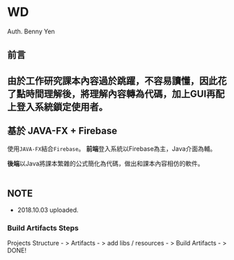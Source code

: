 # WD
Auth. Benny Yen

前言
-----
由於**工作研究**課本內容過於跳躍，不容易讀懂，因此花了點時間理解後，將理解內容轉為代碼，加上GUI再配上登入系統鎖定使用者。
<br>
<br>
基於 JAVA-FX + Firebase
---------------------------
使用`JAVA-FX`結合`Firebase`。
**前端**登入系統以Firebase為主，Java介面為輔。

**後端**以Java將課本繁雜的公式簡化為代碼，做出和課本內容相仿的軟件。
<br>
<br>
## NOTE
- 2018.10.03 uploaded.

### Build Artifacts Steps 
Projects Structure - > Artifacts - > add libs / resources - > Build Artifacts - > DONE!


